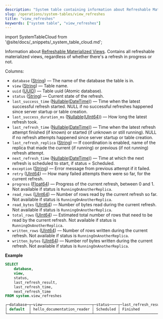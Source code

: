 ```yaml
---
description: "System table containing information about Refreshable Materialized Views."
slug: /operations/system-tables/view_refreshes
title: "view_refreshes"
keywords: ["system table", "view_refreshes"]
---
```

import SystemTableCloud from '@site/docs/_snippets/_system_table_cloud.md';

<SystemTableCloud/>

Information about [Refreshable Materialized Views](../../sql-reference/statements/create/view.md#refreshable-materialized-view). Contains all refreshable materialized views, regardless of whether there's a refresh in progress or not.


Columns:

- `database` ([String](../../sql-reference/data-types/string.md)) — The name of the database the table is in.
- `view` ([String](../../sql-reference/data-types/string.md)) — Table name.
- `uuid` ([UUID](../../sql-reference/data-types/uuid.md)) — Table uuid (Atomic database).
- `status` ([String](../../sql-reference/data-types/string.md)) — Current state of the refresh.
- `last_success_time` ([Nullable](../../sql-reference/data-types/nullable.md)([DateTime](../../sql-reference/data-types/datetime.md))) — Time when the latest successful refresh started. NULL if no successful refreshes happened since server startup or table creation.
- `last_success_duration_ms` ([Nullable](../../sql-reference/data-types/nullable.md)([UInt64](../../sql-reference/data-types/int-uint.md))) — How long the latest refresh took.
- `last_refresh_time` ([Nullable](../../sql-reference/data-types/nullable.md)([DateTime](../../sql-reference/data-types/datetime.md))) — Time when the latest refresh attempt finished (if known) or started (if unknown or still running). NULL if no refresh attempts happened since server startup or table creation.
- `last_refresh_replica` ([String](../../sql-reference/data-types/string.md)) — If coordination is enabled, name of the replica that made the current (if running) or previous (if not running) refresh attempt.
- `next_refresh_time` ([Nullable](../../sql-reference/data-types/nullable.md)([DateTime](../../sql-reference/data-types/datetime.md))) — Time at which the next refresh is scheduled to start, if status = Scheduled.
- `exception` ([String](../../sql-reference/data-types/string.md)) — Error message from previous attempt if it failed.
- `retry` ([UInt64](../../sql-reference/data-types/int-uint.md)) — How many failed attempts there were so far, for the current refresh.
- `progress` ([Float64](../../sql-reference/data-types/float.md)) — Progress of the current refresh, between 0 and 1. Not available if status is `RunningOnAnotherReplica`.
- `read_rows` ([UInt64](../../sql-reference/data-types/int-uint.md)) — Number of rows read by the current refresh so far. Not available if status is `RunningOnAnotherReplica`.
- `read_bytes` ([UInt64](../../sql-reference/data-types/int-uint.md)) — Number of bytes read during the current refresh. Not available if status is `RunningOnAnotherReplica`.
- `total_rows` ([UInt64](../../sql-reference/data-types/int-uint.md)) — Estimated total number of rows that need to be read by the current refresh. Not available if status is `RunningOnAnotherReplica`.
- `written_rows` ([UInt64](../../sql-reference/data-types/int-uint.md)) — Number of rows written during the current refresh. Not available if status is `RunningOnAnotherReplica`.
- `written_bytes` ([UInt64](../../sql-reference/data-types/int-uint.md)) — Number rof bytes written during the current refresh. Not available if status is `RunningOnAnotherReplica`.

**Example**

```sql
SELECT
    database,
    view,
    status,
    last_refresh_result,
    last_refresh_time,
    next_refresh_time
FROM system.view_refreshes

┌─database─┬─view───────────────────────┬─status────┬─last_refresh_result─┬───last_refresh_time─┬───next_refresh_time─┐
│ default  │ hello_documentation_reader │ Scheduled │ Finished            │ 2023-12-01 01:24:00 │ 2023-12-01 01:25:00 │
└──────────┴────────────────────────────┴───────────┴─────────────────────┴─────────────────────┴─────────────────────┘
```
